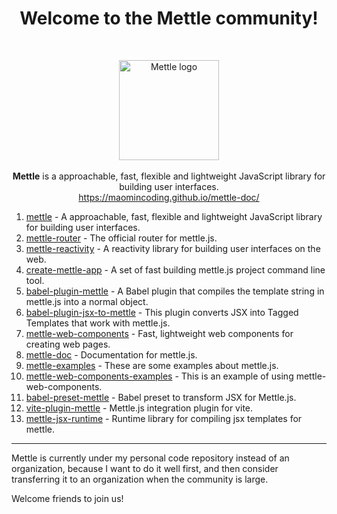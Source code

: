 <h1 align="center">Welcome to the <span>Mettle</span> community!</h1>
<br/>
<p align="center">
  <img src="https://maomincoding.github.io/mettle-doc/logo.png" alt="Mettle logo" width="160">
  <br/><br/>
  <b>Mettle</b> is a approachable, fast, flexible and lightweight JavaScript library for building user interfaces.
  <br/>
  <a href="https://maomincoding.github.io/mettle-doc/">https://maomincoding.github.io/mettle-doc/</a>
</p>

1. [mettle](https://github.com/maomincoding/mettle) - A approachable, fast, flexible and lightweight JavaScript library for building user interfaces.
2. [mettle-router](https://github.com/maomincoding/mettle-router) - The official router for mettle.js.
3. [mettle-reactivity](https://github.com/maomincoding/mettle-reactivity) - A reactivity library for building user interfaces on the web.
4. [create-mettle-app](https://github.com/maomincoding/create-mettle-app) - A set of fast building mettle.js project command line tool.
5. [babel-plugin-mettle](https://github.com/maomincoding/babel-plugin-mettle) - A Babel plugin that compiles the template string in mettle.js into a normal object.
6. [babel-plugin-jsx-to-mettle](https://github.com/maomincoding/babel-plugin-jsx-to-mettle) - This plugin converts JSX into Tagged Templates that work with mettle.js.
7. [mettle-web-components](https://github.com/maomincoding/mettle-web-components) - Fast, lightweight web components for creating web pages.
8. [mettle-doc](https://github.com/maomincoding/mettle-doc) - Documentation for mettle.js.
9. [mettle-examples](https://github.com/maomincoding/mettle-examples) - These are some examples about mettle.js.
10. [mettle-web-components-examples](https://github.com/maomincoding/mettle-web-components-examples) - This is an example of using mettle-web-components.
11. [babel-preset-mettle](https://github.com/maomincoding/babel-preset-mettle) - Babel preset to transform JSX for Mettle.js.
12. [vite-plugin-mettle](https://github.com/maomincoding/vite-plugin-mettle) - Mettle.js integration plugin for vite.
13. [mettle-jsx-runtime](https://github.com/maomincoding/mettle-jsx-runtime) - Runtime library for compiling jsx templates for mettle.
*** 

Mettle is currently under my personal code repository instead of an organization, because I want to do it well first, and then consider transferring it to an organization when the community is large.

Welcome friends to join us!
